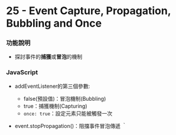 # 25 - Event Capture, Propagation, Bubbling and Once

### 功能說明
* 探討事件的**捕獲**或**冒泡**的機制

### JavaScript
* addEventListener的第三個參數:
  * false(預設值)：冒泡機制(Bubbling)
  * true：捕獲機制(Capturing)
  * `once: true`：設定元素只能被觸發一次

* event.stopPropagation()：阻擋事件冒泡傳遞 
｀
